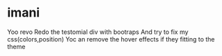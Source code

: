 # imani
Yoo revo
Redo the testomial div with bootraps
And try to fix my css(colors,position)
Yoc an remove the hover effects if they fitting to the theme
